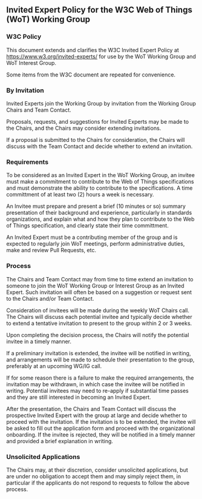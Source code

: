 ## Invited Expert Policy for the W3C Web of Things (WoT) Working Group

### W3C Policy

This document extends and clarifies the W3C Invited Expert Policy at https://www.w3.org/invited-experts/ for use by the WoT Working Group and WoT Interest Group.

Some items from the W3C document are repeated for convenience.

### By Invitation

Invited Experts join the Working Group by invitation from the Working Group Chairs and Team Contact. 

Proposals, requests, and suggestions for Invited Experts may be made to the Chairs, and the Chairs may consider extending invitations. 

If a proposal is submitted to the Chairs for consideration, the Chairs will discuss with the Team Contact and decide whether to extend an invitation.

### Requirements

To be considered as an Invited Expert in the WoT Working Group, an invitee must make a commitment to contribute to the Web of Things specifications and must demonstrate the ability to contribute to the specifications.  A time committment of at least two (2) hours a week is necessary.

An Invitee must prepare and present a brief (10 minutes or so) summary presentation of their background and experience, particularly in standards organizations, and explain what and how they plan to contribute to the Web of Things specification, and clearly state their time committment.

An Invited Expert must be a contributing member of the group and is expected to regularly join WoT meetings, perform administrative duties, make and review Pull Requests, etc.

### Process

The Chairs and Team Contact may from time to time extend an invitation to someone to join the WoT Working Group or Interest Group as an Invited Expert. Such invitation will often be based on a suggestion or request sent to the Chairs and/or Team Contact.

Consideration of invitees will be made during the weekly WoT Chairs call. The Chairs will discuss each potential invitee and typically decide whether to extend a tentative invitation to present to the group within 2 or 3 weeks.

Upon completing the decision process, the Chairs will notify the potential invitee in a timely manner.

If a preliminary invitation is extended, the invitee will be notified in writing, and arrangements will be made to schedule their presentation to the group, preferably at an upcoming WG/IG call.

If for some reason there is a failure to make the required arrangements, the invitation may be withdrawn, in which case the invitee will be notified in writing. Potential invitees may need to re-apply if substantial time passes and they are still interested in becoming an Invited Expert.

After the presentation, the Chairs and Team Contact will discuss the prospective Invited Expert with the group at large and decide whether to proceed with the invitation. If the invitation is to be extended, the invitee will be asked to fill out the application form and proceed with the organizational onboarding. If the invitee is rejected, they will be notified in a timely manner and provided a brief explanation in writing. 

### Unsolicited Applications

The Chairs may, at their discretion, consider unsolicited applications, but are under no obligation to accept them and may simply reject them, in particular if the applicants do not respond to requests to follow the above process.
